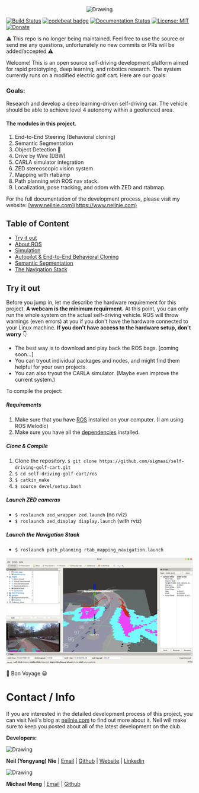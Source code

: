 <center>
<img src="./media/cover.png" alt="Drawing"/>
</center>

[![Build Status](https://travis-ci.org/sigmaai/self-driving-golf-cart.svg?branch=master)](https://travis-ci.org/sigmaai/self-driving-golf-cart) [![codebeat badge](https://codebeat.co/badges/3b223e1c-a2e3-462f-91ff-b8aaddedf1d2)](https://codebeat.co/projects/github-com-sigmaai-self-driving-golf-cart-master) [![Documentation Status](https://readthedocs.org/projects/self-driving-golf-cart/badge/?version=latest)](https://self-driving-golf-cart.readthedocs.io/en/latest/?badge=latest) [![License: MIT](https://img.shields.io/badge/License-MIT-green.svg)](https://opensource.org/licenses/MIT) [![Donate](https://img.shields.io/badge/Donate-PayPal-green.svg)](https://paypal.me/YongyangNie)

⚠️ This repo is no longer being maintained. Feel free to use the source or send me any questions, unfortunately no new commits or PRs will be added/accepted ⚠️

Welcome! This is an open source self-driving development platform aimed for rapid prototyping, deep learning, and robotics research. The system currently runs on a modified electric golf cart. Here are our goals:

### Goals:
Research and develop a deep learning-driven self-driving car. The vehicle should be able to achieve level 4 autonomy within a geofenced area.

#### The modules in this project.

1. End-to-End Steering (Behavioral cloning)
2. Semantic Segmentation
3. Object Detection 🚙
4. Drive by Wire (DBW)
5. CARLA simulator integration 
6. ZED stereoscopic vision system
7. Mapping with rtabamp
8. Path planning with ROS nav stack. 
9. Localization, pose tracking, and odom with ZED and rtabmap.

For the full documentation of the development process, please visit my website: [www.neilnie.com](https://www.neilnie.com)

## Table of Content
- [Try it out](#Try%20it%20out)
- [About ROS](./ros/README.md)
- [Simulation](#Simulation)
- [Autopilot & End-to-End Behavioral Cloning](./ros/src/autopilot/README.md)
- [Semantic Segmentation](./ros/src/segmentation/README.md)
- [The Navigation Stack](./ros/src/navigation/README.md)


<a name="Try%20it%20out"></a>

## Try it out
Before you jump in, let me describe the hardware requirement for this project. **A webcam is the minimum requirment.** At this point, you can only run the whole system on the actual self-driving vehicle. ROS will throw warnings (even errors) at you if you don't have the hardware connected to your Linux machine. **If you don't have access to the hardware setup, don't worry** 👇
 
- The best way is to download and play back the ROS bags. [coming soon...]
- You can tryout individual packages and nodes, and might find them helpful for your own projects. 
- You can also tryout the CARLA simulator. (Maybe even improve the current system.)

To compile the project:

##### Requirements

1. Make sure that you have [ROS](http://wiki.ros.org/melodic/Installation/Ubuntu) installed on your computer. (I am using ROS Melodic)
2. Make sure you have all the [dependencies](./ros/requirements.txt) installed. 

##### Clone & Compile

1. Clone the repository. `$ git clone https://github.com/sigmaai/self-driving-golf-cart.git`
2. `$ cd self-driving-golf-cart/ros` 
3. `$ catkin_make`
4. `$ source devel/setup.bash`

##### Launch ZED cameras
- `$ roslaunch zed_wrapper zed.launch` (no rviz)
- `$ roslaunch zed_display display.launch` (with rviz)

##### Launch the Navigation Stack
- `$ roslaunch path_planning rtab_mapping_navigation.launch` 

<center>
	<img src="./media/path_planning_2.png" alt="image" width="640"/>
</center>

🚙 Bon Voyage 😀

# Contact / Info
If you are interested in the detailed development process of this project, you can visit Neil's blog at [neilnie.com](https://neilnie.com) to find out more about it. Neil will make sure to keep you posted about all of the latest development on the club.

**Developers:**

<img src="./media/neil.png" alt="Drawing" width="80"/>

**Neil (Yongyang) Nie** | [Email](mailto:yongyang.nie@gmail.com) | [Github](https://www.github.com/NeilNie) | [Website](neilnie.com) | [Linkedin](https://www.linkedin.com/in/yongyang-neil-nie-896204118/)

<img src="./media/michael.png" alt="Drawing" width="80"/>

**Michael Meng** | [Email](mailto:xmeng18@deerfield.edu) | [Github](https://github.com/xmeng17)